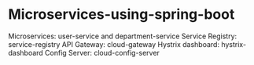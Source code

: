 # Microservices-using-spring-boot

Microservices: user-service and department-service
Service Registry: service-registry
API Gateway: cloud-gateway
Hystrix dashboard: hystrix-dashboard
Config Server: cloud-config-server

